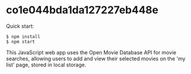 # co1e044bda1da127227eb448e

Quick start:

```
$ npm install
$ npm start
````
This JavaScript web app uses the Open Movie Database API for movie searches, allowing users to add and view their selected movies on the 'my list' page, stored in local storage.
